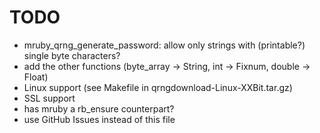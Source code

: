 TODO
====

- mruby_qrng_generate_password: allow only strings with (printable?) single byte characters?
- add the other functions (byte_array -> String, int -> Fixnum, double -> Float)
- Linux support (see Makefile in qrngdownload-Linux-XXBit.tar.gz)
- SSL support
- has mruby a rb_ensure counterpart?
- use GitHub Issues instead of this file
